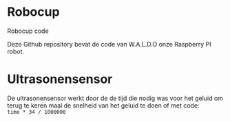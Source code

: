 # Robocup
Robocup code

Deze Github repository bevat de code van W.A.L.D.O onze Raspberry PI robot.


# Ultrasonensensor

De ultrasonensensor werkt door de de tijd die nodig was voor het geluid om terug te keren maal de snelheid van het geluid te doen of met code: \
`time * 34 / 1000000` 
  
